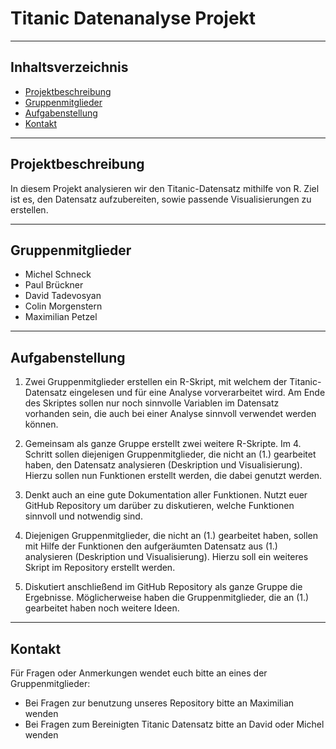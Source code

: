 # Titanic Datenanalyse Projekt
***
## Inhaltsverzeichnis
- [Projektbeschreibung](#projektbeschreibung)
- [Gruppenmitglieder](#gruppenmitglieder)
- [Aufgabenstellung](#aufgabenstellung)
- [Kontakt](#kontakt)
***
## Projektbeschreibung
In diesem Projekt analysieren wir den Titanic-Datensatz mithilfe von R.
Ziel ist es, den Datensatz aufzubereiten, sowie passende Visualisierungen zu erstellen.
***
## Gruppenmitglieder
- Michel Schneck
- Paul Brückner
- David Tadevosyan
- Colin Morgenstern
- Maximilian Petzel
***
## Aufgabenstellung
1. Zwei Gruppenmitglieder erstellen ein R-Skript, mit welchem der Titanic-Datensatz
eingelesen und für eine Analyse vorverarbeitet wird. Am Ende des Skriptes sollen nur
noch sinnvolle Variablen im Datensatz vorhanden sein, die auch bei einer Analyse
sinnvoll verwendet werden können.

2. Gemeinsam als ganze Gruppe erstellt zwei weitere R-Skripte. Im 4. Schritt sollen
diejenigen Gruppenmitglieder, die nicht an (1.) gearbeitet haben, den Datensatz
analysieren (Deskription und Visualisierung). Hierzu sollen nun Funktionen erstellt
werden, die dabei genutzt werden.

3. Denkt auch an eine gute Dokumentation aller Funktionen. Nutzt euer GitHub
Repository um darüber zu diskutieren, welche Funktionen sinnvoll und notwendig
sind.

4. Diejenigen Gruppenmitglieder, die nicht an (1.) gearbeitet haben, sollen mit Hilfe
der Funktionen den aufgeräumten Datensatz aus (1.) analysieren (Deskription und Visualisierung).
Hierzu soll ein weiteres Skript im Repository erstellt werden.

5. Diskutiert anschließend im GitHub Repository als ganze Gruppe die Ergebnisse.
Möglicherweise haben die Gruppenmitglieder, die an (1.) gearbeitet haben noch
weitere Ideen.
***
## Kontakt
Für Fragen oder Anmerkungen wendet euch bitte an eines der Gruppenmitglieder:
 * Bei Fragen zur benutzung unseres Repository bitte an Maximilian wenden
 * Bei Fragen zum Bereinigten Titanic Datensatz bitte an David oder Michel wenden 
